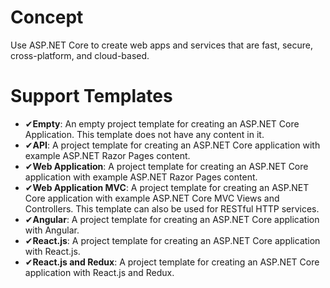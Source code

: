 # Concept
Use ASP.NET Core to create web apps and services that are fast, secure, cross-platform, and cloud-based.
# Support Templates
+ &#x2714;**Empty**: An empty project template for creating an ASP.NET Core Application. This template does not have any content in it.
+ &#x2714;**API**: A project template for creating an ASP.NET Core application with example ASP.NET Razor Pages content.
+ &#x2714;**Web Application**: A project template for creating an ASP.NET Core application with example ASP.NET Razor Pages content.
+ &#x2714;**Web Application MVC**: A project template for creating an ASP.NET Core application with example ASP.NET Core MVC Views and Controllers. This template can also be used for RESTful HTTP services.
+ &#x2714;**Angular**: A project template for creating an ASP.NET Core application with Angular.
+ &#x2714;**React.js**: A project template for creating an ASP.NET Core application with React.js.
+ &#x2714;**React.js and Redux**: A project template for creating an ASP.NET Core application with React.js and Redux.
